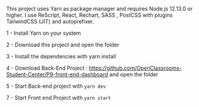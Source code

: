 This project uses Yarn as package manager and requires Node.js 12.13.0 or higher. I use ReScript, React, Rechart, SASS , PostCSS with plugins TailwindCSS (JIT) and autoprefixer.

1 - Install Yarn on your system

2 - Download this project and open the folder

3 - Install the dependencies with yarn install

4 - Download Back-End Project : https://github.com/OpenClassrooms-Student-Center/P9-front-end-dashboard and open the folder

5 - Start Back-end project with `yarn dev`

7 - Start Front end Project with `yarn start`
